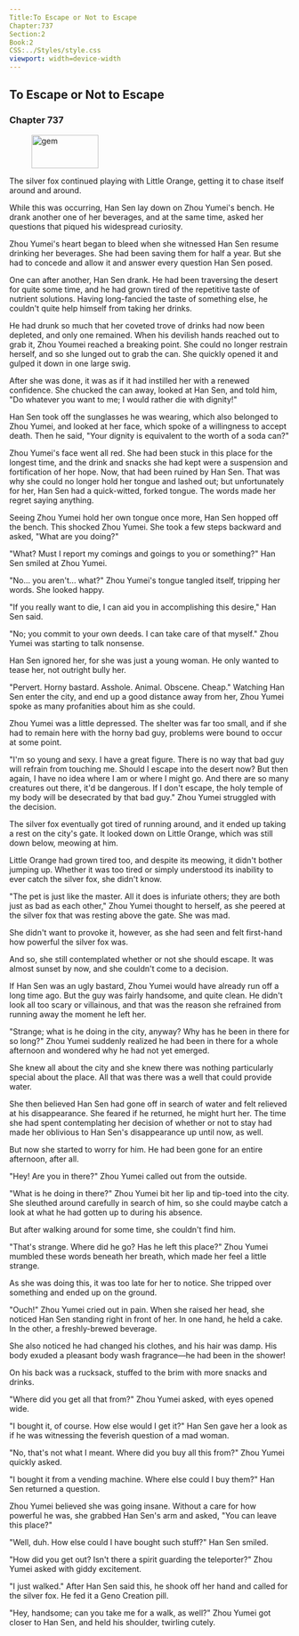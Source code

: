 ```yaml
---
Title:To Escape or Not to Escape 
Chapter:737 
Section:2 
Book:2 
CSS:../Styles/style.css 
viewport: width=device-width
---
```

  
## To Escape or Not to Escape
### Chapter 737
  
<figure>
	<img src="../Images/gem.gif" alt="gem" id="gem" width="120" height="60" />
</figure>
  

  
The silver fox continued playing with Little Orange, getting it to chase itself around and around.

While this was occurring, Han Sen lay down on Zhou Yumei's bench. He drank another one of her beverages, and at the same time, asked her questions that piqued his widespread curiosity.

Zhou Yumei's heart began to bleed when she witnessed Han Sen resume drinking her beverages. She had been saving them for half a year. But she had to concede and allow it and answer every question Han Sen posed.

One can after another, Han Sen drank. He had been traversing the desert for quite some time, and he had grown tired of the repetitive taste of nutrient solutions. Having long-fancied the taste of something else, he couldn't quite help himself from taking her drinks.

He had drunk so much that her coveted trove of drinks had now been depleted, and only one remained. When his devilish hands reached out to grab it, Zhou Youmei reached a breaking point. She could no longer restrain herself, and so she lunged out to grab the can. She quickly opened it and gulped it down in one large swig.

After she was done, it was as if it had instilled her with a renewed confidence. She chucked the can away, looked at Han Sen, and told him, "Do whatever you want to me; I would rather die with dignity!"

Han Sen took off the sunglasses he was wearing, which also belonged to Zhou Yumei, and looked at her face, which spoke of a willingness to accept death. Then he said, "Your dignity is equivalent to the worth of a soda can?"

Zhou Yumei's face went all red. She had been stuck in this place for the longest time, and the drink and snacks she had kept were a suspension and fortification of her hope. Now, that had been ruined by Han Sen. That was why she could no longer hold her tongue and lashed out; but unfortunately for her, Han Sen had a quick-witted, forked tongue. The words made her regret saying anything.

Seeing Zhou Yumei hold her own tongue once more, Han Sen hopped off the bench. This shocked Zhou Yumei. She took a few steps backward and asked, "What are you doing?"

"What? Must I report my comings and goings to you or something?" Han Sen smiled at Zhou Yumei.

"No... you aren't... what?" Zhou Yumei's tongue tangled itself, tripping her words. She looked happy.

"If you really want to die, I can aid you in accomplishing this desire," Han Sen said.

"No; you commit to your own deeds. I can take care of that myself." Zhou Yumei was starting to talk nonsense.

Han Sen ignored her, for she was just a young woman. He only wanted to tease her, not outright bully her.

"Pervert. Horny bastard. Asshole. Animal. Obscene. Cheap." Watching Han Sen enter the city, and end up a good distance away from her, Zhou Yumei spoke as many profanities about him as she could.

Zhou Yumei was a little depressed. The shelter was far too small, and if she had to remain here with the horny bad guy, problems were bound to occur at some point.

"I'm so young and sexy. I have a great figure. There is no way that bad guy will refrain from touching me. Should I escape into the desert now? But then again, I have no idea where I am or where I might go. And there are so many creatures out there, it'd be dangerous. If I don't escape, the holy temple of my body will be desecrated by that bad guy." Zhou Yumei struggled with the decision.

The silver fox eventually got tired of running around, and it ended up taking a rest on the city's gate. It looked down on Little Orange, which was still down below, meowing at him.

Little Orange had grown tired too, and despite its meowing, it didn't bother jumping up. Whether it was too tired or simply understood its inability to ever catch the silver fox, she didn't know.

"The pet is just like the master. All it does is infuriate others; they are both just as bad as each other," Zhou Yumei thought to herself, as she peered at the silver fox that was resting above the gate. She was mad.

She didn't want to provoke it, however, as she had seen and felt first-hand how powerful the silver fox was.

And so, she still contemplated whether or not she should escape. It was almost sunset by now, and she couldn't come to a decision.

If Han Sen was an ugly bastard, Zhou Yumei would have already run off a long time ago. But the guy was fairly handsome, and quite clean. He didn't look all too scary or villainous, and that was the reason she refrained from running away the moment he left her.

"Strange; what is he doing in the city, anyway? Why has he been in there for so long?" Zhou Yumei suddenly realized he had been in there for a whole afternoon and wondered why he had not yet emerged.

She knew all about the city and she knew there was nothing particularly special about the place. All that was there was a well that could provide water.

She then believed Han Sen had gone off in search of water and felt relieved at his disappearance. She feared if he returned, he might hurt her. The time she had spent contemplating her decision of whether or not to stay had made her oblivious to Han Sen's disappearance up until now, as well.

But now she started to worry for him. He had been gone for an entire afternoon, after all.

"Hey! Are you in there?" Zhou Yumei called out from the outside.

"What is he doing in there?" Zhou Yumei bit her lip and tip-toed into the city. She sleuthed around carefully in search of him, so she could maybe catch a look at what he had gotten up to during his absence.

But after walking around for some time, she couldn't find him.

"That's strange. Where did he go? Has he left this place?" Zhou Yumei mumbled these words beneath her breath, which made her feel a little strange.

As she was doing this, it was too late for her to notice. She tripped over something and ended up on the ground.

"Ouch!" Zhou Yumei cried out in pain. When she raised her head, she noticed Han Sen standing right in front of her. In one hand, he held a cake. In the other, a freshly-brewed beverage.

She also noticed he had changed his clothes, and his hair was damp. His body exuded a pleasant body wash fragrance—he had been in the shower!

On his back was a rucksack, stuffed to the brim with more snacks and drinks.

"Where did you get all that from?" Zhou Yumei asked, with eyes opened wide.

"I bought it, of course. How else would I get it?" Han Sen gave her a look as if he was witnessing the feverish question of a mad woman.

"No, that's not what I meant. Where did you buy all this from?" Zhou Yumei quickly asked.

"I bought it from a vending machine. Where else could I buy them?" Han Sen returned a question.

Zhou Yumei believed she was going insane. Without a care for how powerful he was, she grabbed Han Sen's arm and asked, "You can leave this place?"

"Well, duh. How else could I have bought such stuff?" Han Sen smiled.

"How did you get out? Isn't there a spirit guarding the teleporter?" Zhou Yumei asked with giddy excitement.

"I just walked." After Han Sen said this, he shook off her hand and called for the silver fox. He fed it a Geno Creation pill.

"Hey, handsome; can you take me for a walk, as well?" Zhou Yumei got closer to Han Sen, and held his shoulder, twirling cutely.